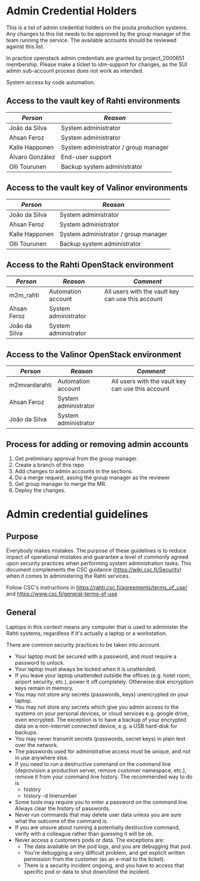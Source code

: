 # Admin Credential Holders

This is a list of admin credential holders on the pouta production systems. Any changes to this list needs to be approved by the group manager of the team running the service. The available accounts should be reviewed against this list.

In practice openstack admin credentials are granted by project_2000651 membership. Please make a ticket to idm-support for changes, as the SUI admin sub-account process does not work as intended.

System access by code automation.

## Access to the vault key of Rahti environments 

*Person* | *Reason*
--- | ---
João da Silva | System administrator 
Ahsan Feroz | System administrator
Kalle Happonen | System administrator / group manager
Álvaro González | End-user support
Olli Tourunen | Backup system administrator

## Access to the vault key of Valinor environments

*Person* | *Reason*
--- | ---
João da Silva | System administrator
Ahsan Feroz | System administrator
Kalle Happonen | System administrator / group manager
Olli Tourunen | Backup system administrator

## Access to the Rahti OpenStack environment

*Person* | *Reason* | *Comment*
--- | --- | ---
m2m_rahti | Automation account | All users with the vault key can use this account
Ahsan Feroz | System administrator |
João da Silva | System administrator |

## Access to the Valinor OpenStack environment

*Person* | *Reason* | *Comment*
--- | --- | ---
m2mvardarahti | Automation account | All users with the vault key can use this account
Ahsan Feroz | System administrator |
João da Silva | System administrator |

## Process for adding or removing admin accounts

1. Get preliminary approval from the group manager.
2. Create a branch of this repo
3. Add changes to admin accounts in the sections.
4. Do a merge request, assing the group manager as the reviewer
5. Get group manager to merge the MR.
6. Deploy the changes.

# Admin credential guidelines

## Purpose

Everybody makes mistakes. The purpose of these guidelines is to reduce impact of operational mistakes and guarantee a level of commonly agreed upon security practices when performing system administration tasks. This document complements the CSC guidance (https://wiki.csc.fi/Security) when it comes to administering the Rahti services.

Follow CSC's instructions in https://rahti.csc.fi/agreements/terms_of_use/ and https://www.csc.fi/general-terms-of-use

## General

Laptops in this context means any computer that is used to administer the Rahti systems, regardless if it's actually a laptop or a workstation.

There are common security practices to be taken into account.

   * Your laptop must be secured with a password, and must require a password to unlock.
   * Your laptop must always be locked when it is unattended.
   * If you leave your laptop unattended outside the offices (e.g. hotel room, airport security, etc.), power it off completely. Otherwise disk encryption keys remain in memory.
   * You may not store any secrets (passwords, keys) unencrypted on your laptop.
   * You may not store any secrets which give you admin access to the systems on your personal devices, or cloud services e.g. google drive, even encrypted. The exception is to have a backup of your encrypted data on a non-internet connected device, e.g. a USB hard-disk for backups.
   * You may never transmit secrets (passwords, secret keys) in plain text over the network.
   * The passwords used for administrative access must be unique, and not in use anywhere else.
   * If you need to run a destructive command on the command line (deprovision a production server, remove customer namespace, etc.), remove it from your command line history. The recommended way to do is
      * history
      * history -d linenumber
   * Some tools may require you to enter a password on the command line. Always clear the history of passwords.
   * Never run commands that may delete user data unless you are sure what the outcome of the command is.
   * If you are unsure about running a potentially destructive command, verify with a colleague rather than guessing it will be ok.
   * Never access a customers pods or data. The exceptions are:
      * The data available on the pod logs, and you are debugging that pod.
      * You're debugging a very difficult problem, and get explicit written permission from the customer (as an e-mail to the ticket).
      * There is a security incident ongoing, and you have to access that specific pod or data to shut down/limit the incident. 
